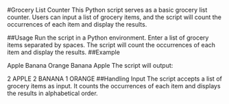 #Grocery List Counter
This Python script serves as a basic grocery list counter. Users can input a list of grocery items, and the script will count the occurrences of each item and display the results.

##Usage
Run the script in a Python environment.
Enter a list of grocery items separated by spaces.
The script will count the occurrences of each item and display the results.
##Example

Apple Banana Orange Banana Apple
The script will output:


2 APPLE
2 BANANA
1 ORANGE
##Handling Input
The script accepts a list of grocery items as input. It counts the occurrences of each item and displays the results in alphabetical order.
